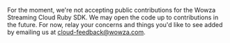 For the moment, we're not accepting public contributions for the Wowza Streaming Cloud Ruby SDK. 
We may open the code up to contributions in the future. For now, relay your concerns and things 
you'd like to see added by emailing us at cloud-feedback@wowza.com.
